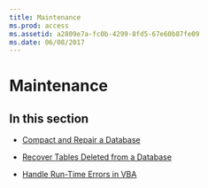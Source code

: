 ```yaml
---
title: Maintenance
ms.prod: access
ms.assetid: a2809e7a-fc0b-4299-8fd5-67e60b87fe09
ms.date: 06/08/2017
---
```



# Maintenance

## In this section


- [Compact and Repair a Database](../Maintenance/compact-and-repair-a-database.md)
    
- [Recover Tables Deleted from a Database](../Maintenance/recover-tables-deleted-from-a-database.md)
    
- [Handle Run-Time Errors in VBA](../Maintenance/handle-run-time-errors-in-vba.md)
    

